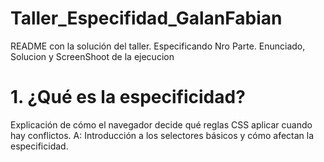 # Taller_Especifidad_GalanFabian
README con la solución del taller. Especificando Nro Parte. Enunciado, Solucion y ScreenShoot de la ejecucion
# 1. ¿Qué es la especificidad? 
Explicación de cómo el navegador decide qué reglas CSS aplicar cuando hay conflictos.
A: 
Introducción a los selectores básicos y cómo afectan la especificidad.